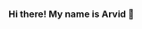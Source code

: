 ### Hi there! My name is Arvid 👋

<!--
**ArvidTottie/ArvidTottie** is a ✨ _special_ ✨ repository because its `README.md` (this file) appears on your GitHub profile.

- 🎓Currently studying a degree in Interaction and Design (B.Sc. + M.Sc.) at Umeå University
- React.js and GraphQL Enthusiast

